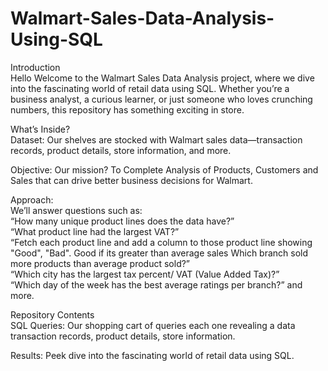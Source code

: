 # Walmart-Sales-Data-Analysis-Using-SQL

Introduction   
Hello Welcome to the Walmart Sales Data Analysis project, where we dive into the fascinating world of retail data using SQL. 
Whether you’re a business analyst, a curious learner, or just someone who loves crunching numbers, this repository has something exciting in store.

What’s Inside?  
Dataset: Our shelves are stocked with Walmart sales data—transaction records, product details, store information, and more.    

Objective: Our mission? To Complete Analysis of Products, Customers and Sales that can drive better business decisions for Walmart.

Approach:  
We’ll answer questions such as:  
“How many unique product lines does the data have?”  
“What product line had the largest VAT?”    
“Fetch each product line and add a column to those product line showing "Good", "Bad". Good if its greater than average sales
Which branch sold more products than average product sold?”     
“Which city has the largest tax percent/ VAT (Value Added Tax)?”     
“Which day of the week has the best average ratings per branch?” and more.     

Repository Contents    
SQL Queries: Our shopping cart of queries each one revealing a data transaction records, product details, store information.     

Results: Peek dive into the fascinating world of retail data using SQL.     
